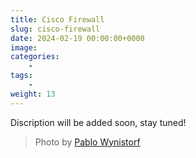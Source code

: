 ```yaml
---
title: Cisco Firewall
slug: cisco-firewall
date: 2024-02-19 00:00:00+0000
image: 
categories:
    - 
tags:
    - 
weight: 13
---
```

Discription will be added soon, stay tuned!

> Photo by [Pablo Wynistorf](https://www.pablo.one)
